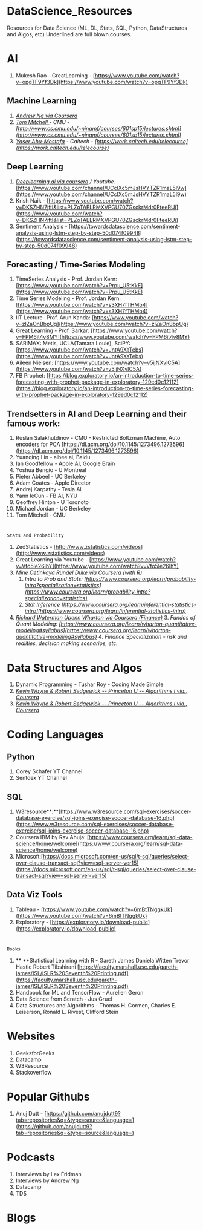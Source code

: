 # DataScience_Resources
Resources for Data Science (ML, DL, Stats, SQL, Python, DataStructures and Algos, etc)
Underlined are full blown courses.


# AI



1. Mukesh Rao - GreatLearning - [https://www.youtube.com/watch?v=opgTF9Yf3Dk](https://www.youtube.com/watch?v=opgTF9Yf3Dk)


## Machine Learning



1. _<span style="text-decoration:underline;">Andrew Ng via Coursera</span>_
2. _<span style="text-decoration:underline;">Tom Mitchell </span>- CMU - [http://www.cs.cmu.edu/~ninamf/courses/601sp15/lectures.shtml](http://www.cs.cmu.edu/~ninamf/courses/601sp15/lectures.shtml)_
3. _<span style="text-decoration:underline;">Yaser Abu-Mostafa</span> - Caltech - [https://work.caltech.edu/telecourse](https://work.caltech.edu/telecourse)_


## Deep Learning



1. _<span style="text-decoration:underline;">Deeplearning.ai via coursera</span> / Youtube._ - [https://www.youtube.com/channel/UCcIXc5mJsHVYTZR1maL5l9w](https://www.youtube.com/channel/UCcIXc5mJsHVYTZR1maL5l9w)
2. Krish Naik - [https://www.youtube.com/watch?v=DKSZHN7jftI&list=PLZoTAELRMXVPGU70ZGsckrMdr0FteeRUi](https://www.youtube.com/watch?v=DKSZHN7jftI&list=PLZoTAELRMXVPGU70ZGsckrMdr0FteeRUi)
3. Sentiment Analysis - [https://towardsdatascience.com/sentiment-analysis-using-lstm-step-by-step-50d074f09948](https://towardsdatascience.com/sentiment-analysis-using-lstm-step-by-step-50d074f09948)


## Forecasting / Time-Series Modeling



1. TimeSeries Analysis - Prof. Jordan Kern: [https://www.youtube.com/watch?v=Prpu_U5tKkE](https://www.youtube.com/watch?v=Prpu_U5tKkE)
2. Time Series Modeling - Prof. Jordan Kern: [https://www.youtube.com/watch?v=s3XH7fTHMb4](https://www.youtube.com/watch?v=s3XH7fTHMb4)
3. IIT Lecture- Prof. Arun Kanda: [https://www.youtube.com/watch?v=zlZaOnBbpUg](https://www.youtube.com/watch?v=zlZaOnBbpUg)
4. Great Learning - Prof. Sarkar: [https://www.youtube.com/watch?v=FPM6it4v8MY](https://www.youtube.com/watch?v=FPM6it4v8MY)
5. SARIMAX: Metis, UCLA(Tamara Louie), SciPY: [https://www.youtube.com/watch?v=JntA9XaTebs](https://www.youtube.com/watch?v=JntA9XaTebs)
6. Aileen Nielsen: [https://www.youtube.com/watch?v=v5ijNXvlC5A](https://www.youtube.com/watch?v=v5ijNXvlC5A)
7. FB Prophet: [https://blog.exploratory.io/an-introduction-to-time-series-forecasting-with-prophet-package-in-exploratory-129ed0c12112](https://blog.exploratory.io/an-introduction-to-time-series-forecasting-with-prophet-package-in-exploratory-129ed0c12112)


## Trendsetters in AI and Deep Learning and their famous work:



1. Ruslan Salakhutdinov - CMU - Restricted Boltzman Machine, Auto encoders for PCA [https://dl.acm.org/doi/10.1145/1273496.1273596](https://dl.acm.org/doi/10.1145/1273496.1273596)
2. Yuanqing Lin - aibee.ai, Baidu
3. Ian Goodfellow - Apple AI, Google Brain
4. Yoshua Bengio - U Montreal
5. Pieter Abbeel - UC Berkeley
6. Adam Coates - Apple Director
7. Andrej Karpathy - Tesla AI
8. Yann leCun - FB AI, NYU
9. Geoffrey Hinton - U Toronoto
10. Michael Jordan - UC Berkeley
11. Tom Mitchell - CMU

# 
    Stats and Probability

1. ZedStatistics - [http://www.zstatistics.com/videos](http://www.zstatistics.com/videos)
2. Great Learning via Youtube - [https://www.youtube.com/watch?v=Vfo5le26IhY](https://www.youtube.com/watch?v=Vfo5le26IhY)
3. _<span style="text-decoration:underline;">Mine Cetinkaya Rundel Duke via Coursera (with R)</span>_
    1. _Intro to Prob and Stats: [https://www.coursera.org/learn/probability-intro?specialization=statistics](https://www.coursera.org/learn/probability-intro?specialization=statistics)_
    2. _Stat Inference [https://www.coursera.org/learn/inferential-statistics-intro](https://www.coursera.org/learn/inferential-statistics-intro)_
4. _<span style="text-decoration:underline;">Richard Waterman Upenn Wharton via Coursera (Finance)</span>_
    3. _Fundas of Quant Modeling: [https://www.coursera.org/learn/wharton-quantitative-modeling#syllabus](https://www.coursera.org/learn/wharton-quantitative-modeling#syllabus)_
    4. _Finance Specialization - risk and realities, decision making scenarios, etc._


# Data Structures and Algos



1. Dynamic Programming - Tushar Roy - Coding Made Simple
2. _<span style="text-decoration:underline;">Kevin Wayne & Robert Sedgewick -- Princeton U -- Algorithms I via., Coursera</span>_
3. _<span style="text-decoration:underline;">Kevin Wayne & Robert Sedgewick -- Princeton U -- Algorithms I via., Coursera</span>_


# Coding Languages


## Python



1. Corey Schafer YT Channel
2. Sentdex YT Channel


## SQL



1. W3resource**:**[https://www.w3resource.com/sql-exercises/soccer-database-exercise/sql-joins-exercise-soccer-database-16.php](https://www.w3resource.com/sql-exercises/soccer-database-exercise/sql-joins-exercise-soccer-database-16.php)
2. Coursera IBM by Rav Ahuja: [https://www.coursera.org/learn/sql-data-science/home/welcome](https://www.coursera.org/learn/sql-data-science/home/welcome)
3. Microsoft:[https://docs.microsoft.com/en-us/sql/t-sql/queries/select-over-clause-transact-sql?view=sql-server-ver15](https://docs.microsoft.com/en-us/sql/t-sql/queries/select-over-clause-transact-sql?view=sql-server-ver15)


## Data Viz Tools



1. Tableau - [https://www.youtube.com/watch?v=6mBtTNggkUk](https://www.youtube.com/watch?v=6mBtTNggkUk)
2. Exploratory - [https://exploratory.io/download-public](https://exploratory.io/download-public)

# 
    Books

1. ** **Statistical Learning with R - Gareth James Daniela Witten Trevor Hastie Robert Tibshirani [https://faculty.marshall.usc.edu/gareth-james/ISL/ISLR%20Seventh%20Printing.pdf](https://faculty.marshall.usc.edu/gareth-james/ISL/ISLR%20Seventh%20Printing.pdf)
2. Handbook for ML and TensorFlow - Aurelien Geron
3. Data Science from Scratch - Jus Gruel 
4. Data Structures and Algorithms -  Thomas H. Cormen, Charles E. Leiserson, Ronald L. Rivest, Clifford Stein 


# Websites



1. GeeksforGeeks
2. Datacamp
3. W3Resource
4. Stackoverflow


# Popular Githubs



1. Anuj Dutt - [https://github.com/anujdutt9?tab=repositories&q=&type=source&language=](https://github.com/anujdutt9?tab=repositories&q=&type=source&language=)


# Podcasts



1. Interviews by Lex Fridman
2. Interviews by Andrew Ng
3. Datacamp
4. TDS


# Blogs
